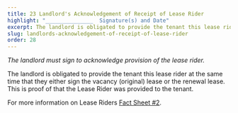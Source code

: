 ```yaml
---
title: 23 Landlord's Acknowledgement of Receipt of Lease Rider
highlight: "_______________  Signature(s) and Date"
excerpt: The landlord is obligated to provide the tenant this lease rider
slug: landlords-acknowledgement-of-receipt-of-lease-rider
order: 28
---
```


_The landlord must sign to acknowledge provision of the lease rider._

The landlord is obligated to provide the tenant this lease rider at the same time that they either sign the vacancy (original) lease or the renewal lease. This is proof of that the Lease Rider was provided to the tenant.

For more information on Lease Riders [Fact Sheet #2](https://hcr.ny.gov/system/files/documents/2018/09/orafac2.pdf).
